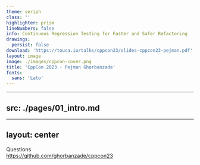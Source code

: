 ```yaml
---
theme: seriph
class: ''
highlighter: prism
lineNumbers: false
info: Continuous Regression Testing for Faster and Safer Refactoring
drawings:
  persist: false
download: 'https://touca.io/talks/cppcon23/slides-cppcon23-pejman.pdf'
layout: image
image: ./images/cppcon-cover.png
title: 'CppCon 2023 - Pejman Ghorbanzade'
fonts:
  sans: 'Lato'
---
```


---
src: ./pages/01_intro.md
---

---
layout: center
---

<div class="text-center space-y-8">
<div class="text-4xl font-600">Questions</div>
<a href="https://github.com/ghorbanzade/cppcon23" target="_blank" class="font-mono text-lg block">https://github.com/ghorbanzade/cppcon23</a>
</div>
